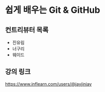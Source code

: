# 쉽게 배우는 Git & GitHub

## 컨트리뷰터 목록

- 진유림
- 너구리
- 웨이드

## 강의 링크
https://www.inflearn.com/users/@jayjinjay